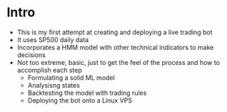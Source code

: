 # Intro
- This is my first attempt at creating and deploying a live trading bot
- It uses SP500 daily data
- Incorporates a HMM model with other technical indicators to make decisions
- Not too extreme, basic, just to get the feel of the process and how to accomplish each step
    - Formulating a solid ML model
    - Analysisng states
    - Backtesting the model with trading rules
    - Deploying the bot onto a Linux VPS
